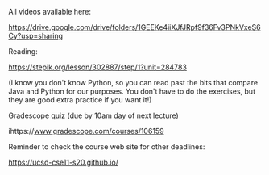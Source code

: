 All videos available here:

https://drive.google.com/drive/folders/1GEEKe4iiXJfJRpf9f36Fv3PNkVxeS6Cy?usp=sharing

Reading:

https://stepik.org/lesson/302887/step/1?unit=284783

(I know you don't know Python, so you can read past the bits that compare Java
and Python for our purposes. You don't have to do the exercises, but they are
good extra practice if you want it!)

Gradescope quiz (due by 10am day of next lecture)

ihttps://www.gradescope.com/courses/106159

Reminder to check the course web site for other deadlines:

https://ucsd-cse11-s20.github.io/


